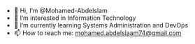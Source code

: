 - 👋 Hi, I’m @Mohamed-Abdelslam
- 👀 I’m interested in Information Technology 
- 🌱 I’m currently learning Systems Administration and DevOps
- 📫 How to reach me: mohamed.abdelslaam74@gmail.com
